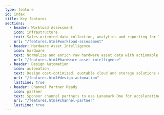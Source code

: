 ```yaml
---
type: feature
id: index
title: Key features
sections:
  - header: Workload Assessment
    icon: infrastructure
    text: Sales-oriented data collection, analytics and reporting for IT infrastructure.
    url: "/features.html#workload-assessment"
  - header: Hardware Asset Intelligence
    icon: hardware
    text: Normalize and enrich raw hardware asset data with actionable business metrics to&nbsp;demonstrate the&nbsp;value of a technology refresh.
    url: "/features.html#hardware-asset-intelligence"
  - header: Design Automation
    icon: automation
    text: Design cost-optimized, quotable cloud and storage solutions using real workload assessment data.
    url: "/features.html#design-automation"
    lastLine: true
  - header: Channel Partner Ready
    icon: partner
    text: Sponsor channel partners to use Lanamark One for accelerating design and delivery of your solutions and services.
    url: "/features.html#channel-partner"
    lastLine: true
---
```

